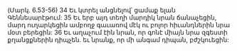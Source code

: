 (Մարկ. 6.53-56)
34 Եւ կտրել անցնելով՝ ցամաք ելան Գեննեսարէթում: 35 Եւ երբ այդ տեղի մարդիկ նրան ճանաչեցին, մարդ ուղարկեցին ամբողջ գաւառով մէկ ու բոլոր հիւանդներին նրա մօտ բերեցին: 36 Եւ աղաչում էին նրան, որ գոնէ միայն նրա զգեստի քղանցքներին դիպչեն. եւ նրանք, որ մի անգամ դիպան, բժշկուեցին:
